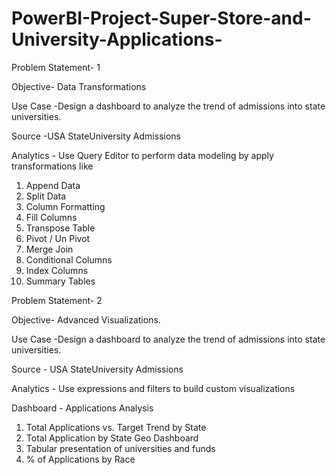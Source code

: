 # PowerBI-Project-Super-Store-and-University-Applications-

Problem Statement- 1

Objective- Data Transformations

Use Case -Design a dashboard to analyze the trend of admissions into state universities.

Source -USA StateUniversity Admissions

Analytics - Use Query Editor to perform data modeling by apply transformations like

1. Append Data
2. Split Data
3. Column Formatting
4. Fill Columns
5. Transpose Table
6. Pivot / Un Pivot
7. Merge Join
8. Conditional Columns
9. Index Columns
10. Summary Tables

Problem Statement- 2

Objective- Advanced Visualizations.

Use Case -Design a dashboard to analyze the trend of admissions into state universities.

Source - USA StateUniversity Admissions

Analytics - Use expressions and filters to build custom visualizations

Dashboard - Applications Analysis

1. Total Applications vs. Target Trend by State
2. Total Application by State Geo Dashboard
3. Tabular presentation of universities and funds
4. % of Applications by Race
